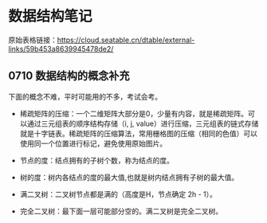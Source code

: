 # 数据结构笔记 

 原始表格链接：https://cloud.seatable.cn/dtable/external-links/59b453a8639945478de2/

 
## 0710 数据结构的概念补充


下面的概念不难，平时可能用的不多，考试会考。

* 稀疏矩阵的压缩：一个二维矩阵大部分是0，少量有内容，就是稀疏矩阵。可以通过三元组表的顺序结构存储（i, j, value）进行压缩，三元组表的链式存储就是十字链表。稀疏矩阵的压缩算法，常用栅格图的压缩（相同的色值）可以使用同一个位置进行标记，避免使用原始图片。

* 节点的度：结点拥有的子树个数，称为结点的度。

* 树的度：树内各结点的度的最大值,也就是树内结点拥有子树的最大值。

* 满二叉树：二叉树节点都是满的（高度是H，节点确定 2h - 1）。

* 完全二叉树：最下面一层可能部分空的。满二叉树是完全二叉树。

​

​

​

  